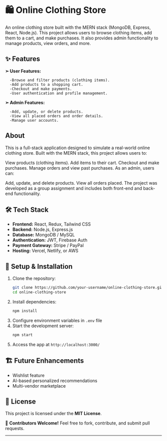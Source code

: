 # 🛍 Online Clothing Store  
An online clothing store built with the MERN stack (MongoDB, Express, React, Node.js). This project allows users to browse clothing items, add them to a cart, and make purchases. It also provides admin functionality to manage products, view orders, and more.

## ✨ Features  

   **➣ User Features:**

      -Browse and filter products (clothing items).
      -Add products to a shopping cart.
      -Checkout and make payments.
      -User authentication and profile management.
      
  **➣ Admin Features:**

      -Add, update, or delete products.
      -View all placed orders and order details.
      -Manage user accounts.


## About
This is a full-stack application designed to simulate a real-world online clothing store. Built with the MERN stack, this project allows users to:

View products (clothing items).
Add items to their cart.
Checkout and make purchases.
Manage orders and view past purchases.
As an admin, users can:

Add, update, and delete products.
View all orders placed.
The project was developed as a group assignment and includes both front-end and back-end functionality.


## 🛠 Tech Stack  
- **Frontend:** React, Redux, Tailwind CSS  
- **Backend:** Node.js, Express.js  
- **Database:** MongoDB / MySQL  
- **Authentication:** JWT, Firebase Auth  
- **Payment Gateway:** Stripe / PayPal  
- **Hosting:** Vercel, Netlify, or AWS  

## 🚀 Setup & Installation  
1. Clone the repository:  
   ```bash
   git clone https://github.com/your-username/online-clothing-store.git
   cd online-clothing-store
   ```  
2. Install dependencies:  
   ```bash
   npm install
   ```  
3. Configure environment variables in `.env` file  
4. Start the development server:  
   ```bash
   npm start
   ```  
5. Access the app at `http://localhost:3000/`


## 🏗 Future Enhancements  
- Wishlist feature  
- AI-based personalized recommendations  
- Multi-vendor marketplace  

## 📜 License  
This project is licensed under the **MIT License**.

👥 **Contributors Welcome!** Feel free to fork, contribute, and submit pull requests.  

---
